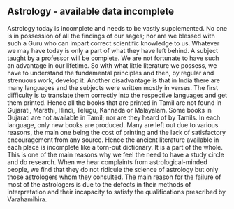 ## Astrology - available data incomplete
Astrology today is incomplete and needs to be vastly supplemented. No one is in possession of all the findings of our sages; nor are we blessed with such a Guru who can impart correct scientific knowledge to us. Whatever we may have today is only a part of what they have left behind. A subject taught by a professor will be complete. We are not fortunate to have such an advantage in our lifetime. So with what little literature we possess, we have to understand the fundamental principles and then, by regular and strenuous work, develop it.
Another disadvantage is that in India there are many languages and the subjects were written mostly in verses. The first difficulty is to translate them correctly into the respective languages and get them printed. Hence all the books that are printed in Tamil are not found in Gujarati, Marathi, Hindi, Telugu, Kannada or Malayalam. Some books in Gujarati are not available in Tamil; nor are they heard of by Tamils.
In each language, only new books are produced. Many are left out due to various reasons, the main one being the cost of printing and the lack of satisfactory encouragement from any source. Hence the ancient literature available in each place is incomplete like a torn-out dictionary. It is a part of the whole. This is one of the main reasons why we feel the need to have a study circle and do research.
When we hear complaints from astrological-minded people, we find that they do not ridicule the science of astrology but only those astrologers whom they consulted. The main reason for the failure of most of the astrologers is due to the defects in their methods of interpretation and their incapacity to satisfy the qualifications prescribed by Varahamihira.
